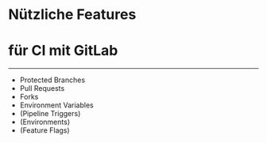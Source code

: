 # Nützliche Features

# für CI mit GitLab

---

 * Protected Branches
 * Pull Requests
 * Forks
 * Environment Variables
 * (Pipeline Triggers)
 * (Environments)
 * (Feature Flags)

